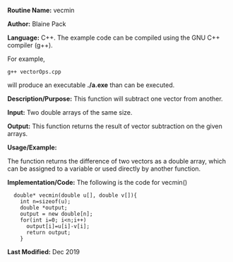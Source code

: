 **Routine Name:**           vecmin

**Author:** Blaine Pack

**Language:** C++. The example code can be compiled using the GNU C++ compiler (g++).

For example,

    g++ vectorOps.cpp

will produce an executable **./a.exe** than can be executed.

**Description/Purpose:** This function will subtract one vector from another.

**Input:** Two double arrays of the same size.

**Output:** This function returns the result of vector subtraction on the given arrays.

**Usage/Example:**

The function returns the difference of two vectors as a double array, which can be assigned to a variable or used directly by another function.

**Implementation/Code:** The following is the code for vecmin()

      double* vecmin(double u[], double v[]){
        int n=sizeof(u);
        double *output;
        output = new double[n];
        for(int i=0; i<n;i++)
          output[i]=u[i]-v[i];
          return output;
        }

**Last Modified:** Dec 2019
